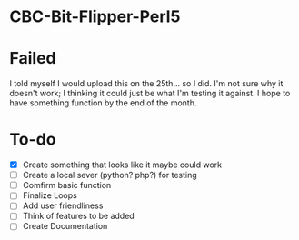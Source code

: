 # CBC-Bit-Flipper-Perl5
# Failed
I told myself I would upload this on the 25th... so I did. I'm not sure why it doesn't work; I thinking it could just be what I'm testing it against. I hope to have something function by the end of the month.

# To-do
- [x] Create something that looks like it maybe could work
- [ ] Create a local sever (python? php?) for testing
- [ ] Comfirm basic function
- [ ] Finalize Loops
- [ ] Add user friendliness
- [ ] Think of features to be added
- [ ] Create Documentation
